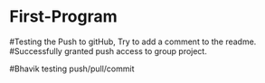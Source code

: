 # First-Program

#Testing the Push to gitHub, Try to add a comment to the readme.
#Successfully granted push access to group project. 

#Bhavik testing push/pull/commit